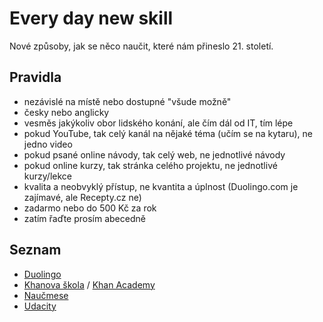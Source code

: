 # Every day new skill

Nové způsoby, jak se něco naučit, které nám přineslo 21. století.

## Pravidla

- nezávislé na místě nebo dostupné "všude možně"
- česky nebo anglicky
- vesměs jakýkoliv obor lidského konání, ale čím dál od IT, tím lépe
- pokud YouTube, tak celý kanál na nějaké téma (učím se na kytaru), ne jedno video
- pokud psané online návody, tak celý web, ne jednotlivé návody
- pokud online kurzy, tak stránka celého projektu, ne jednotlivé kurzy/lekce
- kvalita a neobvyklý přístup, ne kvantita a úplnost (Duolingo.com je zajímavé, ale Recepty.cz ne)
- zadarmo nebo do 500 Kč za rok
- zatím řaďte prosím abecedně

## Seznam

- [Duolingo](https://www.duolingo.com/)
- [Khanova škola](https://khanovaskola.cz/) / [Khan Academy](https://www.khanacademy.org/)
- [Naučmese](http://www.naucmese.cz)
- [Udacity](https://www.udacity.com/)
